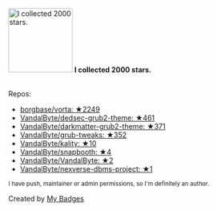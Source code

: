 <img src="https://my-badges.github.io/my-badges/stars-2000.png" alt="I collected 2000 stars." title="I collected 2000 stars." width="128">
<strong>I collected 2000 stars.</strong>
<br><br>

Repos:

* <a href="https://github.com/borgbase/vorta">borgbase/vorta: ★2249</a>
* <a href="https://github.com/VandalByte/dedsec-grub2-theme">VandalByte/dedsec-grub2-theme: ★461</a>
* <a href="https://github.com/VandalByte/darkmatter-grub2-theme">VandalByte/darkmatter-grub2-theme: ★371</a>
* <a href="https://github.com/VandalByte/grub-tweaks">VandalByte/grub-tweaks: ★352</a>
* <a href="https://github.com/VandalByte/kality">VandalByte/kality: ★10</a>
* <a href="https://github.com/VandalByte/snapbooth">VandalByte/snapbooth: ★4</a>
* <a href="https://github.com/VandalByte/VandalByte">VandalByte/VandalByte: ★2</a>
* <a href="https://github.com/VandalByte/nexverse-dbms-project">VandalByte/nexverse-dbms-project: ★1</a>

<sup>I have push, maintainer or admin permissions, so I'm definitely an author.<sup>



Created by <a href="https://github.com/my-badges/my-badges">My Badges</a>
